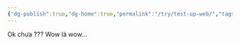 ```yaml
---
{"dg-publish":true,"dg-home":true,"permalink":"/try/test-up-web/","tags":["gardenEntry"],"dgPassFrontmatter":true,"noteIcon":"1"}
---
```


Ok chưa ???
Wow là wow...